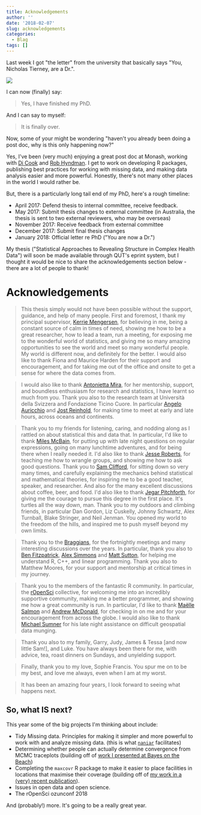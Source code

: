 ```yaml
---
title: Acknowledgements
author: ''
date: '2018-02-07'
slug: acknowledgements
categories:
  - Blag
tags: []
---
```


Last week I got "the letter" from the university that basically says "You, Nicholas Tierney, are a Dr.".

![](https://njtierney.updog.co/gifs/njt-dr-nick.gif)

I can now (finally) say:

> Yes, I have finished my PhD.

And I can say to myself:

> It is finally over.

Now, some of your might be wondering "haven't you already been doing a post doc, why is this only happening now?"

Yes, I've been (very much) enjoying a great post doc at Monash, working with [Di Cook](http://dicook.github.io/) and [Rob Hyndman](https://robjhyndman.com/). 
I get to work on developing R packages, publishing best practices for working with missing data, and making data analysis easier and more powerful. Honestly, there's not many other places in the world I would rather be.

But, there is a particularly long tail end of my PhD, here's a rough timeline:

- April 2017: Defend thesis to internal committee, receive feedback.
- May 2017: Submit thesis changes to external committee (in Australia, the thesis is sent to two external reviewers, who may be overseas)
- November 2017: Receive feedback from external committee
- December 2017: Submit final thesis changes
- January 2018: Official letter re PhD ("You are now a Dr.")

My thesis ("Statistical Approaches to Revealing Structure in Complex Health Data") will soon be made available through QUT's eprint system, but I thought it would be nice to share the acknowledgements section below - there are a lot of people to thank!

# Acknowledgements

> This thesis simply would not have been possible without the support, guidance,
and help of many people. First and foremost, I thank my principal supervisor,
[Kerrie Mengersen](http://staff.qut.edu.au/staff/mengerse/), for believing in me, being a constant source of calm in times
of need, showing me how to be a great researcher, how to lead a team, run a
meeting, for exposing me to the wonderful world of statistics, and giving me so
many amazing opportunities to see the world and meet so many wonderful people.
My world is different now, and definitely for the better. I would also like to
thank Fiona and Maurice Harden for their support and encouragement, and for
taking me out of the office and onsite to get a sense for where the data comes
from.

> I would also like to thank [Antonietta Mira](https://search.usi.ch/en/people/f8960de6d60dd08a79b6c1eb20b7442b/Mira-Antonietta), for her mentorship, support, and
boundless enthusiasm for research and statistics, I have learnt so much from
you. Thank you also to the research team at Università della Svizzera and
Fondazione Ticino Cuore. In particular [Angelo Auricchio](https://www.ccmc.usi.ch/index.php/57-ccmc-people/282-angelo-auricchio) and [Jost Reinhold](https://search.usi.ch/en/people/0bc7a2ea465ccc5bbf182ee74453ff1c/reinhold-h-jost), for
making time to meet at early and late hours, across oceans and continents.

> Thank you to my friends for listening, caring, and nodding along as I rattled on
about statistical this and data that. In particular, I'd like to thank [Miles McBain](https://github.com/milesmcbain), for putting up with late night questions on regular expressions, going
on many lunchtime adventures, and for being there when I really needed it. I'd
also like to thank [Jesse Roberts](https://acems.org.au/our-people/jessie-roberts), for teaching me how to wrangle groups, and
showing me how to ask good questions. Thank you to [Sam Clifford](https://samclifford.info/), for sitting
down so very many times, and carefully explaining the mechanics behind
statistical and mathematical theories, for inspiring me to be a good teacher,
speaker, and researcher. And also for the many excellent discussions about
coffee, beer, and food. I'd also like to thank [Jegar Pitchforth](https://jegarpitchforth1.wixsite.com/jegarpitchforthcv), for giving me
the courage to pursue this degree in the first place. It's turtles all the way
down, man. Thank you to my outdoors and climbing friends, in particular Dan
Gordon, Liz Cuskelly, Johnny Schwartz, Alex Turnball, Blake Stringer, and Neil
Jenman. You opened my world to the freedom of the hills, and inspired me to push
myself beyond my own limits.

> Thank you to the [Braggians](https://bragqut.wordpress.com/), for the fortnightly meetings and many interesting
discussions over the years. In particular, thank you also to [Ben Fitzpatrick](http://brfitzpatrick.github.io/),
[Alex Simmons](https://scholar.google.com/citations?user=plaGy54AAAAJ&hl=en) and [Matt Sutton](https://bragqut.wordpress.com/people/matthew-sutton/), for helping me understand R, C++, and linear
programming. Thank you also to Matthew Moores, for your support and mentorship
at critical times in my journey.

> Thank you to the members of the fantastic R community. In particular, the
[rOpenSci](https://ropensci.org/) collective, for welcoming me into an incredibly supportive community,
making me a better programmer, and  showing me how a great community is run. In
particular, I'd like to thank [Maëlle Salmon](http://www.masalmon.eu/) and [Andrew McDonald](http://aammd.info/), for checking in
on me and for your encouragement from across the globe. I would also like to
thank [Michael Sumner](https://github.com/mdsumner) for his late night assistance on difficult geospatial data
munging.

> Thank you also to my family, Garry, Judy, James & Tessa [and now little Sam!], and Luke. You have
always been there for me, with advice, tea, roast dinners on Sundays, and
unyielding support.

> Finally, thank you to my love, Sophie Francis. You spur me on to be my best, and
love me always, even when I am at my worst.

> It has been an amazing four years, I look forward to seeing what happens next.

## So, what IS next? 

This year some of the big projects I'm thinking about include:

- Tidy Missing data. Principles for making it simpler and more powerful to work with and analyze missing data. (this is what [`naniar`](http://naniar.njtierney.com/) facilitates)
- Determining whether people can actually determine convergence from MCMC traceplots (building off of [work I presented at Bayes on the Beach](https://njtierney.updog.co/img/2017-11-29-poster-ppt-botb.pdf))
- Completing the `maxcovr` R package to make it easier to place facilities in locations that maximise their coverage (building off of [my work in a (very) recent publication](http://www.resuscitationjournal.com/article/S0300-9572(18)30065-0/fulltext)).
- Issues in open data and open science.
- The rOpenSci ozunconf 2018

And (probably!) more. It's going to be a really great year.
